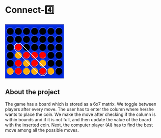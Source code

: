 # Connect-:four:
![](images/connect-4.png)
## About the project
The game has a board which is stored as a 6x7 matrix. We toggle between players after every move. The user has to enter the column where he/she wants to place the coin. We make the move after checking if the column is within bounds and if it is not full, and then update the value of the board with the inserted coin. Next, the computer player (AI) has to find the best move among all the possible moves.
